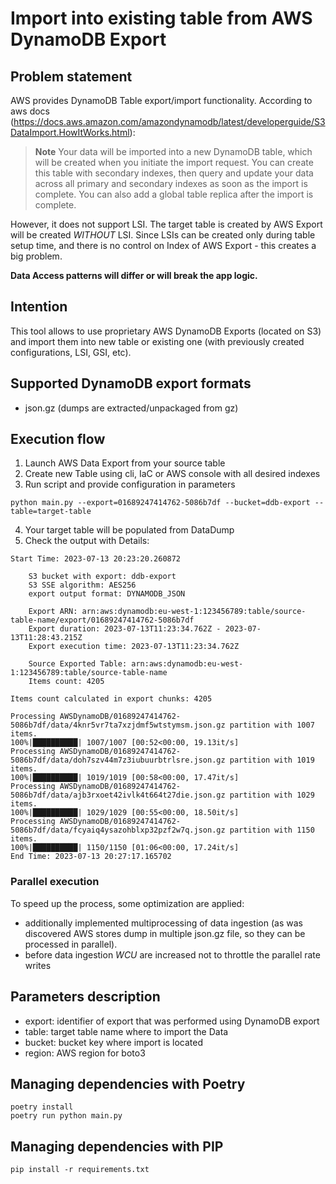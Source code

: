 # Import into existing table from AWS DynamoDB Export

## Problem statement

AWS provides DynamoDB Table export/import functionality.
According to aws docs (https://docs.aws.amazon.com/amazondynamodb/latest/developerguide/S3DataImport.HowItWorks.html):

> **Note**
> Your data will be imported into a new DynamoDB table, which will be created when you initiate the import request. You can create this table with secondary indexes, then query and update your data across all primary and secondary indexes as soon as the import is complete. You can also add a global table replica after the import is complete.

However, it does not support LSI. The target table is created by AWS Export will be created *WITHOUT* LSI. 
Since LSIs can be created only during table setup time, and there is no control on Index of AWS Export - this creates a big problem.

**Data Access patterns will differ or will break the app logic.**

## Intention

This tool allows to use proprietary AWS DynamoDB Exports (located on S3) and import them into new table or existing one (with previously created configurations, LSI, GSI, etc).

## Supported DynamoDB export formats

- json.gz (dumps are extracted/unpackaged from gz)

## Execution flow

1. Launch AWS Data Export from your source table
2. Create new Table using cli, IaC or AWS console with all desired indexes
3. Run script and provide configuration in parameters
```shell
python main.py --export=01689247414762-5086b7df --bucket=ddb-export --table=target-table
```
4. Your target table will be populated from DataDump
5. Check the output with Details:

```shell
Start Time: 2023-07-13 20:23:20.260872

    S3 bucket with export: ddb-export
    S3 SSE algorithm: AES256
    export output format: DYNAMODB_JSON
    
    Export ARN: arn:aws:dynamodb:eu-west-1:123456789:table/source-table-name/export/01689247414762-5086b7df
    Export duration: 2023-07-13T11:23:34.762Z - 2023-07-13T11:28:43.215Z
    Export execution time: 2023-07-13T11:23:34.762Z
    
    Source Exported Table: arn:aws:dynamodb:eu-west-1:123456789:table/source-table-name
    Items count: 4205
    
Items count calculated in export chunks: 4205

Processing AWSDynamoDB/01689247414762-5086b7df/data/4knr5vr7ta7xzjdmf5wtstymsm.json.gz partition with 1007 items.
100%|██████████| 1007/1007 [00:52<00:00, 19.13it/s]
Processing AWSDynamoDB/01689247414762-5086b7df/data/doh7szv44m7z3iubuurbtrlsre.json.gz partition with 1019 items.
100%|██████████| 1019/1019 [00:58<00:00, 17.47it/s]
Processing AWSDynamoDB/01689247414762-5086b7df/data/ajb3rxoet42ivlk4t664t27die.json.gz partition with 1029 items.
100%|██████████| 1029/1029 [00:55<00:00, 18.50it/s]
Processing AWSDynamoDB/01689247414762-5086b7df/data/fcyaiq4ysazohblxp32pzf2w7q.json.gz partition with 1150 items.
100%|██████████| 1150/1150 [01:06<00:00, 17.24it/s]
End Time: 2023-07-13 20:27:17.165702
```

### Parallel execution
To speed up the process, some optimization are applied:
- additionally implemented multiprocessing of data ingestion (as was discovered AWS stores dump in multiple json.gz file, so they can be processed in parallel).
- before data ingestion *WCU* are increased not to throttle the parallel rate writes

## Parameters description

- export: identifier of export that was performed using DynamoDB export
- table: target table name where to import the Data
- bucket: bucket key where import is located
- region: AWS region for boto3

## Managing dependencies with Poetry

```shell
poetry install
poetry run python main.py             
```

## Managing dependencies with PIP

```shell
pip install -r requirements.txt
```
